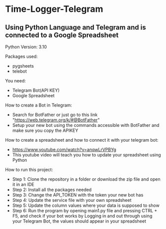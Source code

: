 # Time-Logger-Telegram
## Using Python Language and Telegram and is connected to a Google Spreadsheet

Python Version: 3.10

Packages used:
- pygsheets
- telebot

You need:
- Telegram Bot(API KEY)
- Google Spreadsheet

How to create a Bot in Telegram:
- Search for BotFather or just go to this link "https://web.telegram.org/k/#@BotFather"
- Setup your new bot using the commands accessible with BotFather and make sure you copy the APIKEY

How to create a spreadsheet and how to connect it with your telegram bot:
- https://www.youtube.com/watch?v=anqwLrVPBYg
- This youtube video will teach you how to update your spreadsheet using Python

How to run this project:
- Step 1: Clone the repository in a folder or download the zip file and open it in an IDE
- Step 2: Install all the packages needed
- Step 3: Change the API_TOKEN with the token your new bot has
- Step 4: Update the service file with your own spreadsheet
- Step 5: Update the column values where your data is supposed to show
- Step 6: Run the program by opening main1.py file and pressing CTRL + F5, and check if your bot works by
Logging in and out through using your Telegram Bot, the values should appear in your spreadsheet
